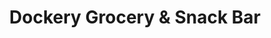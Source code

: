 ---
title: "Dockery Grocery & Snack Bar"
url: /traphill/dockery-grocery-and-snack-bar/
shop: convenience
---